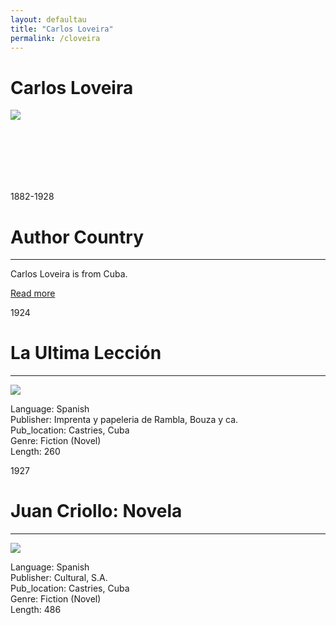 ```yaml
---
layout: defaultau
title: "Carlos Loveira"
permalink: /cloveira
---
```

<!-- partial:index.partial.html -->
<div class="content">
    <h1>Carlos Loveira</h1>
    <div class="quote">
        <div><img src="https://www.cubanosfamosos.com/sites/default/files/fotos/carlos-loveira.jpg" class="logo"></div>
    </div>
    <div class="timeline">
        <div style="padding-bottom:100px;"></div>
        <div class="block">
            <div class="date right"><p class="right">1882-1928</p></div>
            <div class="dot"></div>
            <div class="left first">
                <h1>Author Country</h1><hr>
            <p>Carlos Loveira is from Cuba.</p>
                <a href="https://en.wikipedia.org/wiki/Carlos_Loveira"_blank">Read more</a>
            </div>
        </div>
         <div class="block">
            <div class="date left"><p class="left">1924</p></div>
            <div class="dot"></div>
            <div class="right">
                <h1>La Ultima Lección</h1><hr>
                <p><img src="https://m.media-amazon.com/images/I/41ZPKkL+CwL._SX338_BO1,204,203,200_.jpg"></p>
                <p>
                Language: Spanish<br/>
                Publisher: Imprenta y papeleria de Rambla, Bouza y ca.<br/>
                Pub_location: Castries, Cuba<br/>
                Genre: Fiction (Novel)<br/>
                Length: 260<br/>                   </p>
            </div>
        </div>
     <div class="block">
            <div class="date left"><p class="left">1927</p></div>
            <div class="dot"></div>
            <div class="right">
                <h1>Juan Criollo: Novela</h1><hr>
                <p><img src="https://m.media-amazon.com/images/I/5141-wbGD-L._SX331_BO1,204,203,200_.jpg"></p>
                <p>
                Language: Spanish<br/>
                Publisher: Cultural, S.A.<br/>
                Pub_location: Castries, Cuba<br/>
                Genre: Fiction (Novel)<br/>
                Length: 486<br/>                   </p>
            </div>
        </div>
      